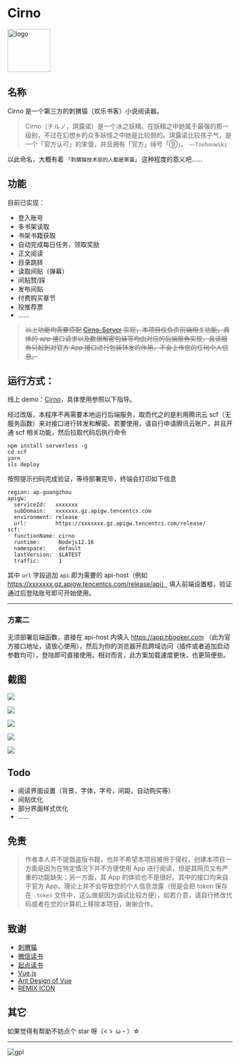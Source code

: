 # Cirno

 <img src="./src/assets/cirno.png" width = "96"  alt="logo" align=center />

## 名称

Cirno 是一个第三方的刺猬猫（欢乐书客）小说阅读器。

> Cirno（チルノ，琪露诺）是一个冰之妖精。在妖精之中她属于最强的那一级别，不过在幻想乡的众多妖怪之中她是比较弱的。琪露诺比较孩子气，是一个「官方认可」的笨蛋，并且拥有「官方」绰号「⑨」。 `——Touhouwiki`

以此命名，大概有着 `「刺猬猫技术部的人都是笨蛋」` 这种程度的意义吧……

## 功能

目前已实现：

- 登入账号
- 多书架读取
- 书架书籍获取
- 自动完成每日任务，领取奖励
- 正文阅读
- 目录跳转
- 读取间贴（弹幕）
- 间贴赞/踩
- 发布间贴
- 付费购买章节
- 投推荐票
- ......

> ~~以上功能均需要搭配 [Cirno-Server](https://github.com/zsakvo/Cirno-Server) 实现，本项目仅负责前端相关功能，具体的 app 接口请求以及数据解密包装等均由对应的后端服务实现，且该服务只起到对官方 App 接口进行包装转发的作用，不会上传您的任何个人信息。~~

## 运行方式：

线上 demo：[Cirno](https://zsakvo.github.io/Cirno/#/)，具体使用参照以下指导。

经过改版，本程序不再需要本地运行后端服务，取而代之的是利用腾讯云 scf（无服务函数）来对接口进行转发和解密。若要使用，请自行申请腾讯云账户，并且开通 scf 相关功能，然后拉取代码后执行命令

```shell
npm install serverless -g
cd scf
yarn
sls deploy
```

按照提示扫码完成验证，等待部署完毕，终端会打印如下信息

```
region: ap-guangzhou
apigw:
  serviceId:   xxxxxxx
  subDomain:   xxxxxxx.gz.apigw.tencentcs.com
  environment: release
  url:         https://xxxxxxx.gz.apigw.tencentcs.com/release/
scf:
  functionName: cirno
  runtime:      Nodejs12.16
  namespace:    default
  lastVersion:  $LATEST
  traffic:      1
```

其中 `url` 字段追加 `api` 即为需要的 api-host（例如 https://xxxxxxx.gz.apigw.tencentcs.com/release/api）
填入前端设置框，验证通过后登陆账号即可开始使用。

---

### 方案二

无须部署后端函数，直接在 api-host 内填入 https://app.hbooker.com （此为官方接口地址，请放心使用），然后为你的浏览器开启跨域访问（插件或者追加启动参数均可），登陆即可直接使用。相对而言，此方案加载速度更快，也更简便些。

## 截图

![](./imgs/5.jpg)

![](./imgs/1.jpg)

![](./imgs/2.jpg)

![](./imgs/3.jpg)

![](./imgs/4.jpg)

## Todo

- 阅读界面设置（背景，字体，字号，间距，自动购买等）
- 间贴优化
- 部分界面样式优化
- ......

## 免责

> 作者本人并不提倡盗版书籍，也并不希望本项目被用于侵权。创建本项目一方面是因为在特定情况下并不方便使用 App 进行阅读，但是其网页又有严重的功能缺失；另一方面，其 App 的体验也不是很好。其中的接口均来自于官方 App，理论上并不会导致您的个人信息泄露（但是会把 token 保存在 `.token` 文件中，这么做是因为调试比较方便），如若介意，请自行修改代码或者在您的计算机上移除本项目，谢谢合作。

## 致谢

- [刺猬猫](https://www.ciweimao.com/)
- [微信读书](https://weread.qq.com/)
- [起点读书](https://www.qidian.com/)
- [Vue.js](https://cn.vuejs.org/index.html)
- [Ant Design of Vue](https://www.antdv.com/docs/vue/introduce-cn/)
- [REMIX ICON](https://remixicon.com/)

## 其它

如果觉得有帮助不妨点个 star 呀（<ゝ ω・）☆

---

![gpl](https://www.gnu.org/graphics/gplv3-127x51.png)
